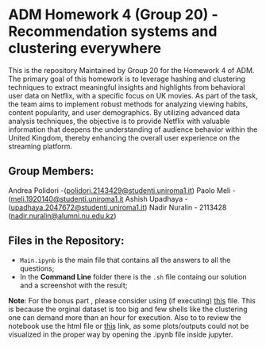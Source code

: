 # ADM Homework 4 (Group 20) - Recommendation systems and clustering everywhere

This is the repository Maintained by Group 20 for the Homework 4 of ADM. The primary goal of this homework is to leverage hashing and clustering techniques to extract meaningful insights and highlights from behavioral user data on Netflix, with a specific focus on UK movies. As part of the task, the team aims to implement robust methods for analyzing viewing habits, content popularity, and user demographics. By utilizing advanced data analysis techniques, the objective is to provide Netflix with valuable information that deepens the understanding of audience behavior within the United Kingdom, thereby enhancing the overall user experience on the streaming platform.


## Group Members:   
Andrea Polidori -(polidori.2143429@studenti.uniroma1.it)
Paolo Meli - (meli.1920140@studenti.uniroma1.it
Ashish Upadhaya - (upadhaya.2047672@studenti.uniroma1.it) 
Nadir Nuralin - 2113428 (nadir.nuralin@alumni.nu.edu.kz)

## Files in the Repository:
- `Main.ipynb` is the main file that contains all the answers to all the questions;
- In the **Command Line** folder there is the `.sh` file containg our solution and a screenshot with the result;

**Note**: For the bonus part , please consider using (if executing) [this](https://github.com/melipaolo/adm_hw4/blob/main/df_bonus_part.csv)  file. This is because the orginal dataset is too big and few shells like the clustering one can demand more than an hour for execution. Also to to review the notebook use the html file or [this](https://nbviewer.org/github/melipaolo/adm_hw4/blob/main/Main.ipynb) link, as some plots/outputs could not be visualized in the proper way by opening the .ipynb file inside jupyter.



